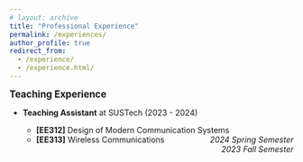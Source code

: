 ```yaml
---
# layout: archive
title: "Professional Experience"
permalink: /experiences/
author_profile: true
redirect_from:
  - /experience/
  - /experience.html/
---
```


<big>**Teaching Experience**</big>

- **Teaching Assistant** at SUSTech (2023 - 2024)

  - **[EE312]** Design of Modern Communication Systems <i style="float: right">2024 Spring Semester</i>
  - **[EE313]** Wireless Communications <i style="float: right">2023 Fall Semester</i>



